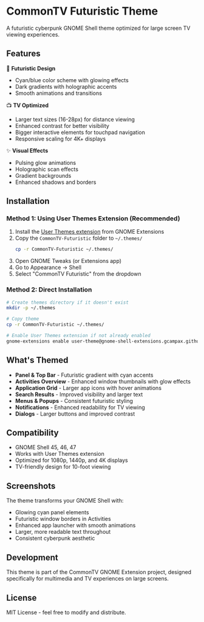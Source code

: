 # CommonTV Futuristic Theme

A futuristic cyberpunk GNOME Shell theme optimized for large screen TV viewing experiences.

## Features

🎨 **Futuristic Design**
- Cyan/blue color scheme with glowing effects
- Dark gradients with holographic accents
- Smooth animations and transitions

📺 **TV Optimized**
- Larger text sizes (16-28px) for distance viewing
- Enhanced contrast for better visibility
- Bigger interactive elements for touchpad navigation
- Responsive scaling for 4K+ displays

✨ **Visual Effects**
- Pulsing glow animations
- Holographic scan effects
- Gradient backgrounds
- Enhanced shadows and borders

## Installation

### Method 1: Using User Themes Extension (Recommended)

1. Install the [User Themes extension](https://extensions.gnome.org/extension/19/user-themes/) from GNOME Extensions
2. Copy the `CommonTV-Futuristic` folder to `~/.themes/`
   ```bash
   cp -r CommonTV-Futuristic ~/.themes/
   ```
3. Open GNOME Tweaks (or Extensions app)
4. Go to Appearance → Shell
5. Select "CommonTV Futuristic" from the dropdown

### Method 2: Direct Installation

```bash
# Create themes directory if it doesn't exist
mkdir -p ~/.themes

# Copy theme
cp -r CommonTV-Futuristic ~/.themes/

# Enable User Themes extension if not already enabled
gnome-extensions enable user-theme@gnome-shell-extensions.gcampax.github.com
```

## What's Themed

- **Panel & Top Bar** - Futuristic gradient with cyan accents
- **Activities Overview** - Enhanced window thumbnails with glow effects  
- **Application Grid** - Larger app icons with hover animations
- **Search Results** - Improved visibility and larger text
- **Menus & Popups** - Consistent futuristic styling
- **Notifications** - Enhanced readability for TV viewing
- **Dialogs** - Larger buttons and improved contrast

## Compatibility

- GNOME Shell 45, 46, 47
- Works with User Themes extension
- Optimized for 1080p, 1440p, and 4K displays
- TV-friendly design for 10-foot viewing

## Screenshots

The theme transforms your GNOME Shell with:
- Glowing cyan panel elements
- Futuristic window borders in Activities
- Enhanced app launcher with smooth animations
- Larger, more readable text throughout
- Consistent cyberpunk aesthetic

## Development

This theme is part of the CommonTV GNOME Extension project, designed specifically for multimedia and TV experiences on large screens.

## License

MIT License - feel free to modify and distribute.